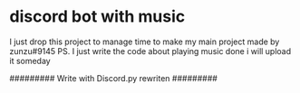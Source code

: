 # discord bot with music
I just drop this project to manage time to make my main project made by zunzu#9145
PS. I just write the code about playing music done i will upload it someday

######### Write with Discord.py rewriten #########

